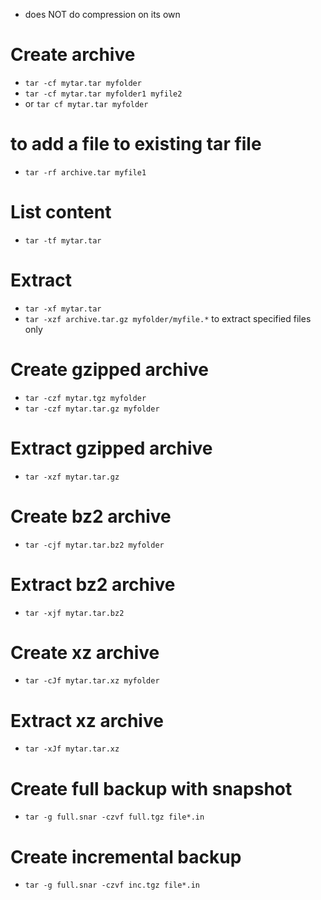 - does NOT do compression on its own

# Create archive
- `tar -cf mytar.tar myfolder`
- `tar -cf mytar.tar myfolder1 myfile2`
- or `tar cf mytar.tar myfolder`

# to add a file to existing tar file
- `tar -rf archive.tar myfile1`

# List content
- `tar -tf mytar.tar`

# Extract
- `tar -xf mytar.tar`
- `tar -xzf archive.tar.gz myfolder/myfile.*` to extract specified files only

# Create gzipped archive
- `tar -czf mytar.tgz myfolder`
- `tar -czf mytar.tar.gz myfolder`

# Extract gzipped archive
- `tar -xzf mytar.tar.gz`

# Create bz2 archive
- `tar -cjf mytar.tar.bz2 myfolder`

# Extract bz2 archive
- `tar -xjf mytar.tar.bz2`

# Create xz archive
- `tar -cJf mytar.tar.xz myfolder`

# Extract xz archive
- `tar -xJf mytar.tar.xz`

# Create full backup with snapshot
- `tar -g full.snar -czvf full.tgz file*.in`
# Create incremental backup
- `tar -g full.snar -czvf inc.tgz file*.in`
